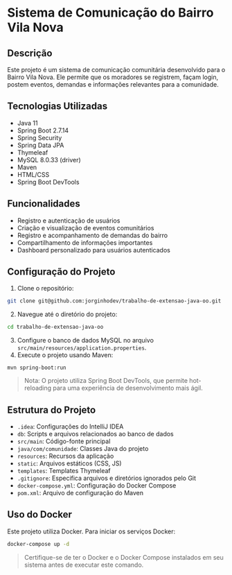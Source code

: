 # Sistema de Comunicação do Bairro Vila Nova

## Descrição
Este projeto é um sistema de comunicação comunitária desenvolvido para o Bairro Vila Nova. Ele permite que os moradores se registrem, façam login, postem eventos, demandas e informações relevantes para a comunidade.

## Tecnologias Utilizadas
- Java 11
- Spring Boot 2.7.14
- Spring Security
- Spring Data JPA
- Thymeleaf
- MySQL 8.0.33 (driver)
- Maven
- HTML/CSS
- Spring Boot DevTools

## Funcionalidades
- Registro e autenticação de usuários
- Criação e visualização de eventos comunitários
- Registro e acompanhamento de demandas do bairro
- Compartilhamento de informações importantes
- Dashboard personalizado para usuários autenticados

## Configuração do Projeto
1. Clone o repositório:
```bash
git clone git@github.com:jorginhodev/trabalho-de-extensao-java-oo.git
```

2. Navegue até o diretório do projeto:
```bash
cd trabalho-de-extensao-java-oo
```

3. Configure o banco de dados MySQL no arquivo `src/main/resources/application.properties`.
4. Execute o projeto usando Maven:
```
mvn spring-boot:run
```

> Nota: O projeto utiliza Spring Boot DevTools, que permite hot-reloading para uma experiência de desenvolvimento mais ágil.

## Estrutura do Projeto
- `.idea`: Configurações do IntelliJ IDEA
- `db`: Scripts e arquivos relacionados ao banco de dados
- `src/main`: Código-fonte principal
- `java/com/comunidade`: Classes Java do projeto
- `resources`: Recursos da aplicação
 - `static`: Arquivos estáticos (CSS, JS)
 - `templates`: Templates Thymeleaf
- `.gitignore`: Especifica arquivos e diretórios ignorados pelo Git
- `docker-compose.yml`: Configuração do Docker Compose
- `pom.xml`: Arquivo de configuração do Maven

## Uso do Docker
Este projeto utiliza Docker. Para iniciar os serviços Docker:
```bash
docker-compose up -d
```

> Certifique-se de ter o Docker e o Docker Compose instalados em seu sistema antes de executar este comando.
